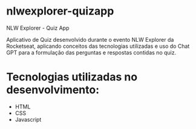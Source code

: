 # nlwexplorer-quizapp
NLW Explorer - Quiz App


Aplicativo de Quiz desenvolvido durante o evento NLW Explorer da Rocketseat, aplicando conceitos das tecnologias 
utilizadas e uso do Chat GPT para a formulação das perguntas e respostas contidas no quiz.

# Tecnologias utilizadas no desenvolvimento:
- HTML
- CSS
- Javascript